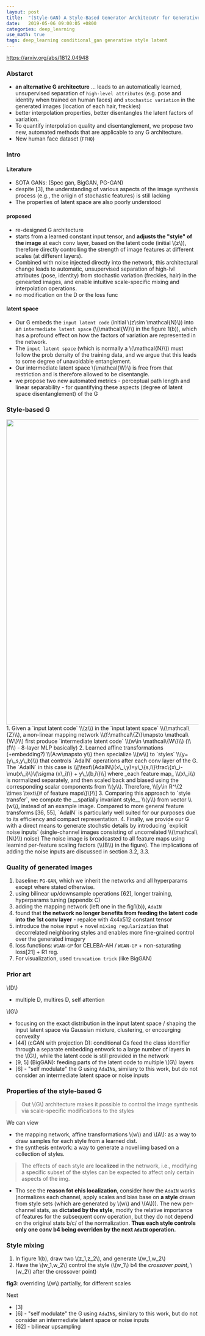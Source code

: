 ```yaml
---
layout: post
title:  "(Style-GAN) A Style-Based Generator Architecutr for Generative Adversarial Networks"
date:   2019-05-06 09:00:05 +0800
categories: deep_learning
use_math: true
tags: deep_learning conditional_gan generative style latent
---
```


<a href="https://arxiv.org/abs/1812.04948" target="_blank">https://arxiv.org/abs/1812.04948</a>

### Abstarct
* __an alternative G architecture__ ... leads to an automatically learned, unsupervised separation of `high-level attributes` (e.g. pose and identity when trained on human faces) and `stochastic variation` in the generated images (location of each hair, freckles)
* better interpolation properties, better disentangles the latent factors of variation.
* To quantify interpolation quality and disentanglement, we propose two new, automated methods that are applicable to any G architecture.
* New human face dataset (`FFHQ`)


### Intro
#### Literature
* SOTA GANs: (Spec gan, BigGAN, PG-GAN)
* despite [3], the understanding of various aspects of the image synthesis process (e.g., the oriigin of stochastic features) is still lacking
* The properties of latent space are also poorly understood

#### proposed
* re-designed G architecture
* starts from a learned constant input tensor, and __adjusts the "style" of the image__ at each conv layer, based on the latent code (initial \\(z\\)), therefore directly controlling the strength of image features at different scales (at different layers).
* Combined with noise injected directly into the network, this architectural change leads to automatic, unsupervised separation of high-lvl attributes (pose, identity) from stochastic variation (freckles, hair) in the genearted images, and enable intuitive scale-specific mixing and interpolation operations.
* no modification on the D or the loss func

#### latent space
* Our G embeds the `input latent code` (initial \\(z\sim \mathcal\{N\}\\)) into an `intermediate latent space` (\\(\mathcal\{W\}\\) in the figure 1(b)), which has a profound effect on how the factors of variation are represented in the network.
* The `input latent space` (which is normally a \\(\mathcal\{N\}\\)) must follow the prob density of the training data, and we argue that this leads to some degree of unavoidable entanglement.
* Our intermediate latent space \\(\mathcal\{W\}\\) is free from that restriction and is therefore allowed to be disentangle.
* we propose two new automated metrics - perceptual path length and linear separability - for quantifying these aspects (degree of latent space disentanglement) of the G

### Style-based G
<img src="{{site.url}}/images/deeplearning/gan/style_gan.png" width="800">
1. Given a `input latent code` \\(z\\) in the `input latent space` \\(\mathcal\{Z}\\), a non-linear mapping network \\(f:\mathcal\{Z\}\mapsto \mathcal\{W\}\\) first produce `intermediate latent code` \\(w\in \mathcal\{W\}\\) (\\(f\\) - 8-layer MLP basically)
2. Learned affine transformations (+embedding?) \\(A:w\mapsto y\\) then specialize \\(w\\) to `styles` \\(y=(y\_s,y\_b)\\) that controls `AdaIN` operations after each conv layer of the G. The `AdaIN` in this case is
\\[\text\{AdaIN\}(x\_i,y)=y\_\{s,i\}\frac\{x\_i-\mu(x\_i)\}\{\sigma (x\_i)\} + y\_\{b,i\}\\]
where _each feature map_ \\(x\_i\\) is normalized separately, and then scaled back and biased using the corresponding scalar components from \\(y\\). Therefore, \\[y\in R^\{2 \times \text\{# of feature maps\}\}\\]
3. Comparing this approach to `style transfer`, we compute the __spatially invariant style__ \\(y\\) from vector \\(w\\), instead of an example image. Compared to more general feature transforms [36, 55], `AdaIN` is particularly well  suited for our purposes due to its efficiency and compact representation.
4. Finally, we provide our G with a direct means to generate stochstic details by introducing `explicit noise inputs` (single-channel images consisting of uncorrelated \\(\mathcal\{N\}\\) noise) The noise image is broadcasted to all feature maps using learnind per-feature scaling factors (\\(B\\) in the figure). The implications of adding the noise inputs are discussed in section 3.2, 3.3.

### Quality of generated images

1. baseline: `PG-GAN`, which we inherit the networks and all hyperparams except where stated otherwise.
2. using bilinear up/downsample operations [62], longer training, hyperparams tuning (appendix C)
3. adding the mapping network (left one in the fig1(b)), `AdaIN` 
4. found that __the network no longer benefits from feeding the latent code into the 1st conv layer__ - repalce with 4x4x512 constant tensor
5. introduce the noise input + novel `mixing regularization` that decorrelated neighboring styles and enables more fine-grained control over the generated imagery
6. loss functions: `WGAN-GP` for CELEBA-AH / `WGAN-GP` + non-saturating loss[21] + R1 reg.
7. For visualization, used `truncation trick` (like BigGAN)

### Prior art
\\(D\\)
* multiple D, multires D, self attention

\\(G\\)
* focusing on the exact distribution in the input latent space / shaping the input latent space via Gaussian mixture, clustering, or encourging convexity
* [44] (cGAN with projection D): conditional Gs feed the class identifier through a separate embedding entwork to a large number of layers in the \\(G\\), while the latent code is still provided in the network
* [9, 5] (BigGAN): feeding parts of the latent code to multiple \\(G\\) layers
* [6] - "self modulate" the G using `AdaIN`s, similary to this work, but do not consider an intermediate latent space or noise inputs

### Properties of the style-based G
> Out \\(G\\) architecture makes it possible to control the image synthesis via scale-specific modifications to the styles

We can view 
* the mapping network, affine transformations \\(w\\) and \\(A\\): as a way to draw samples for each style from a learned dist.
* the synthesis entwork: a way to generate a novel img based on a collection of styles.

> The effects of each style are __localized__ in the netrwork, i.e., modifying a specific subset of the styles can be expected to affect only certain aspects of the img.

* Tho see the __reason fot ehis localization__, consider how the `AdaIN` works (normalizes each channel, apply scales and bias base on __a style__ drawn from style sets (which are generated by \\(w\\) and \\(A\\))). The new per-channel stats, as __dictated by the style__, modify the relative importance of features for the subsequent conv operation, but they do not depend on the original stats b/c/ of the normalization. __Thus each style controls only one conv b4 being overriden by the next `AdaIN` operation.__

### Style mixing
1. In figure 1(b), draw two \\(z\_1,z\_2\\), and generate \\(w\_1,w\_2\\)
2. Have the \\(w\_1,w\_2\\) control the style (\\(w\_1\\) b4 the _crossover point_, \\(w\_2\\) after the crossover point)

__fig3__: overriding \\(w\\) partially, for different scales

Next
* [3]
* [6] - "self modulate" the G using `AdaIN`s, similary to this work, but do not consider an intermediate latent space or noise inputs
* [62] - bilinear upsampling 